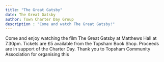 ```yaml
---
title: "The Great Gatsby"
date: The Great Gatsby
author: Town Charter Day Group
description : "Come and watch The Great Gatsby!"
---
```

Come and enjoy watching the film The Great Gatsby at Matthews Hall at 7.30pm. Tickets are £5 available from the Topsham Book Shop. Proceeds are in support of the Charter Day. Thank you to Topsham Community Association for organising this
